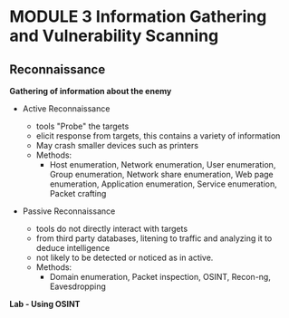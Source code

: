 # MODULE 3 Information Gathering and Vulnerability Scanning

## Reconnaissance

**Gathering of information about the enemy** 

- Active Reconnaissance 
    - tools "Probe" the targets 
    - elicit response from targets, this contains a variety of information
    - May crash smaller devices such as printers
    - Methods:
        - Host enumeration, Network enumeration, User enumeration, Group enumeration, Network share enumeration, Web page enumeration, Application enumeration, Service enumeration, Packet crafting

- Passive Reconnaissance
    - tools do not directly interact with targets
    - from third party databases, litening to traffic and analyzing it to deduce intelligence
    - not likely to be detected or noticed as in active. 
    - Methods: 
        - Domain enumeration, Packet inspection, OSINT, Recon-ng, Eavesdropping

**Lab - Using OSINT**

